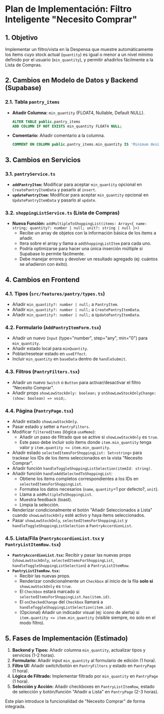 # Plan de Implementación: Filtro Inteligente "Necesito Comprar"

## 1. Objetivo

Implementar un filtro/vista en la Despensa que muestre automáticamente los ítems cuyo stock actual (`quantity`) es igual o menor a un nivel mínimo definido por el usuario (`min_quantity`), y permitir añadirlos fácilmente a la Lista de Compras.

## 2. Cambios en Modelo de Datos y Backend (Supabase)

### 2.1. Tabla `pantry_items`
*   **Añadir Columna:** `min_quantity` (FLOAT4, Nullable, Default NULL).
    ```sql
    ALTER TABLE public.pantry_items
    ADD COLUMN IF NOT EXISTS min_quantity FLOAT4 NULL;
    ```
*   **Comentario:** Añadir comentario a la columna.
    ```sql
    COMMENT ON COLUMN public.pantry_items.min_quantity IS 'Minimum desired quantity for this item. Used for "low stock" alerts.';
    ```

## 3. Cambios en Servicios

### 3.1. `pantryService.ts`
*   **`addPantryItem`:** Modificar para aceptar `min_quantity` opcional en `CreatePantryItemData` y pasarlo al `insert`.
*   **`updatePantryItem`:** Modificar para aceptar `min_quantity` opcional en `UpdatePantryItemData` y pasarlo al `update`.

### 3.2. `shoppingListService.ts` (Lista de Compras)
*   **Nueva Función:** `addMultipleToShoppingList(items: Array<{ name: string; quantity?: number | null; unit?: string | null }>)`
    *   Recibe un array de objetos con la información básica de los ítems a añadir.
    *   Itera sobre el array y llama a `addShoppingListItem` para cada uno.
    *   Podría optimizarse para hacer una única inserción múltiple si Supabase lo permite fácilmente.
    *   Debe manejar errores y devolver un resultado agregado (ej: cuántos se añadieron con éxito).

## 4. Cambios en Frontend

### 4.1. Tipos (`src/features/pantry/types.ts`)
*   Añadir `min_quantity?: number | null;` a `PantryItem`.
*   Añadir `min_quantity?: number | null;` a `CreatePantryItemData`.
*   Añadir `min_quantity?: number | null;` a `UpdatePantryItemData`.

### 4.2. Formulario (`AddPantryItemForm.tsx`)
*   Añadir un nuevo `Input` (type="number", step="any", min="0") para `min_quantity`.
*   Añadir estado local para `minQuantity`.
*   Poblar/resetear estado en `useEffect`.
*   Incluir `min_quantity` en `baseData` dentro de `handleSubmit`.

### 4.3. Filtros (`PantryFilters.tsx`)
*   Añadir un nuevo `Switch` o `Button` para activar/desactivar el filtro "Necesito Comprar".
*   Añadir props `showLowStockOnly: boolean;` y `onShowLowStockOnlyChange: (show: boolean) => void;`.

### 4.4. Página (`PantryPage.tsx`)
*   Añadir estado `showLowStockOnly`.
*   Pasar estado y setter a `PantryFilters`.
*   Modificar `filteredItems` (lógica `useMemo`):
    *   Añadir un paso de filtrado que se active si `showLowStockOnly` es `true`.
    *   Este paso debe incluir solo ítems donde `item.min_quantity` tenga valor y `item.quantity <= item.min_quantity`.
*   Añadir estado `selectedItemsForShoppingList: Set<string>` para trackear los IDs de los ítems seleccionados en la vista "Necesito Comprar".
*   Añadir función `handleToggleShoppingListSelection(itemId: string)`.
*   Añadir función `handleAddSelectedToShoppingList`:
    *   Obtiene los ítems completos correspondientes a los IDs en `selectedItemsForShoppingList`.
    *   Formatea los datos necesarios (`name`, `quantity`=1 por defecto?, `unit`).
    *   Llama a `addMultipleToShoppingList`.
    *   Muestra feedback (toast).
    *   Limpia la selección.
*   Renderizar condicionalmente el botón "Añadir Seleccionados a Lista" cuando `showLowStockOnly` esté activo y haya ítems seleccionados.
*   Pasar `showLowStockOnly`, `selectedItemsForShoppingList` y `handleToggleShoppingListSelection` a `PantryAccordionList`.

### 4.5. Lista/Fila (`PantryAccordionList.tsx` y `PantryListItemRow.tsx`)
*   **`PantryAccordionList.tsx`:** Recibir y pasar las nuevas props (`showLowStockOnly`, `selectedItemsForShoppingList`, `handleToggleShoppingListSelection`) a `PantryListItemRow`.
*   **`PantryListItemRow.tsx`:**
    *   Recibir las nuevas props.
    *   Renderizar condicionalmente un `Checkbox` al inicio de la fila **solo si** `showLowStockOnly` es `true`.
    *   El `Checkbox` estará marcado si `selectedItemsForShoppingList.has(item.id)`.
    *   El `onCheckedChange` del `Checkbox` llamará a `handleToggleShoppingListSelection(item.id)`.
    *   (Opcional) Añadir un indicador visual (ej: icono de alerta) si `item.quantity <= item.min_quantity` (visible siempre, no solo en el modo filtro).

## 5. Fases de Implementación (Estimado)

1.  **Backend y Tipos:** Añadir columna `min_quantity`, actualizar tipos y servicios (1-2 horas).
2.  **Formulario:** Añadir input `min_quantity` al formulario de edición (1 hora).
3.  **Filtro UI:** Añadir switch/botón en `PantryFilters` y estado en `PantryPage` (1 hora).
4.  **Lógica de Filtrado:** Implementar filtrado por `min_quantity` en `PantryPage` (1 hora).
5.  **Selección y Acción:** Añadir checkboxes en `PantryListItemRow`, estado de selección y botón/función "Añadir a Lista" en `PantryPage` (2-3 horas).

Este plan introduce la funcionalidad de "Necesito Comprar" de forma integrada.